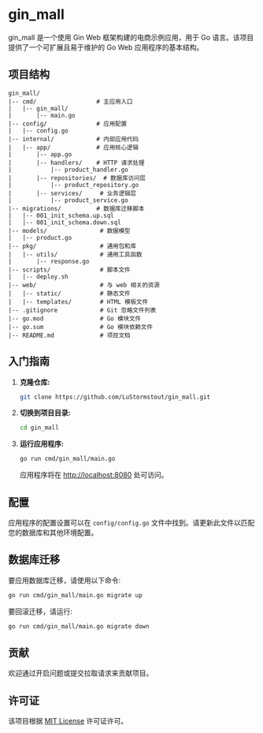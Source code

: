 # gin_mall

gin_mall 是一个使用 Gin Web 框架构建的电商示例应用，用于 Go 语言。该项目提供了一个可扩展且易于维护的 Go Web 应用程序的基本结构。

## 项目结构

```
gin_mall/
|-- cmd/                 # 主应用入口
|   |-- gin_mall/
|       |-- main.go
|-- config/              # 应用配置
|   |-- config.go
|-- internal/            # 内部应用代码
|   |-- app/             # 应用核心逻辑
|       |-- app.go
|       |-- handlers/    # HTTP 请求处理
|           |-- product_handler.go
|       |-- repositories/  # 数据库访问层
|           |-- product_repository.go
|       |-- services/     # 业务逻辑层
|           |-- product_service.go
|-- migrations/          # 数据库迁移脚本
|   |-- 001_init_schema.up.sql
|   |-- 001_init_schema.down.sql
|-- models/               # 数据模型
|   |-- product.go
|-- pkg/                  # 通用包和库
|   |-- utils/            # 通用工具函数
|       |-- response.go
|-- scripts/              # 脚本文件
|   |-- deploy.sh
|-- web/                  # 与 web 相关的资源
|   |-- static/           # 静态文件
|   |-- templates/        # HTML 模板文件
|-- .gitignore            # Git 忽略文件列表
|-- go.mod                # Go 模块文件
|-- go.sum                # Go 模块依赖文件
|-- README.md             # 项目文档

```

## 入门指南

1. **克隆仓库:**

   ```bash
   git clone https://github.com/LuStormstout/gin_mall.git
   ```

2. **切换到项目目录:**

   ```bash
   cd gin_mall
   ```

3. **运行应用程序:**

   ```bash
   go run cmd/gin_mall/main.go
   ```

   应用程序将在 [http://localhost:8080](http://localhost:8080) 处可访问。

## 配置

应用程序的配置设置可以在 `config/config.go` 文件中找到。请更新此文件以匹配您的数据库和其他环境配置。

## 数据库迁移

要应用数据库迁移，请使用以下命令:

```bash
go run cmd/gin_mall/main.go migrate up
```

要回滚迁移，请运行:

```bash
go run cmd/gin_mall/main.go migrate down
```

## 贡献

欢迎通过开启问题或提交拉取请求来贡献项目。

## 许可证

该项目根据 [MIT License](https://opensource.org/licenses/MIT) 许可证许可。
